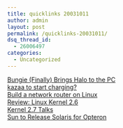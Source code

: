 ```yaml
---
title: quicklinks 20031011
author: admin
layout: post
permalink: /quicklinks-20031011/
dsq_thread_id:
  - 26006497
categories:
  - Uncategorized
---
```

[Bungie (Finally) Brings Halo to the PC][1]  
[kazaa to start charging?][2]  
[Build a network router on Linux][3]  
[ Review: Linux Kernel 2.6][4]  
[Kernel 2.7 Talks][5]  
[Sun to Release Solaris for Opteron][6]

 [1]: http://www.tomshardware.com/game/20031011/index.html
 [2]: http://www.smh.com.au/articles/2003/10/09/1065676097116.html
 [3]: http://www-106.ibm.com/developerworks/linux/library/l-emu/?ca=dgr-lnxw07Zebra
 [4]: http://wirelessnewsfactor.com/perl/story/22460.html
 [5]: http://search.gmane.org/search.php?query=thoughts&email=&group=gmane.linux.kernel&sort=date!
 [6]: http://zdnet.com.com/2100-1104_2-5089274.html
